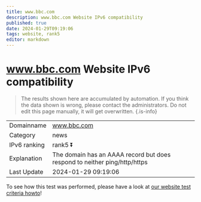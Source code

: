 ```yaml
---
title: www.bbc.com
description: www.bbc.com Website IPv6 compatibility
published: true
date: 2024-01-29T09:19:06
tags: website, rank5
editor: markdown
---
```


# www.bbc.com Website IPv6 compatibility

> The results shown here are accumulated by automation. If you think the data shown is wrong, please contact the administrators. 
> Do not edit this page manually, it will get overwritten.
{.is-info}


|   |   |
| - | - |
| Domainname | www.bbc.com
| Category | news |
| IPv6 ranking | rank5 :arrow_double_down: |
| Explanation | The domain has an AAAA record but does respond to neither ping/http/https |
| Last Update | 2024-01-29 09:19:06 |

To see how this test was performed, please have a look at [our website test criteria howto](/howto/testcriteria/website)!

